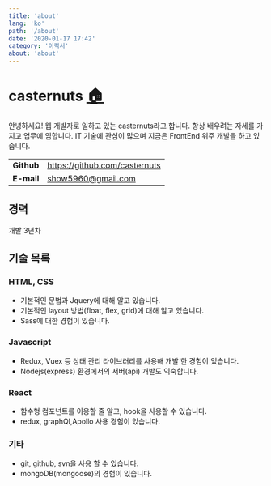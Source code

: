 ```yaml
---
title: 'about'
lang: 'ko'
path: '/about'
date: '2020-01-17 17:42'
category: '이력서'
about: 'about'
---
```


<div class="about">

# casternuts <a href="/" style="font-size: 30px;">🏠</a>

안녕하세요! 웹 개발자로 일하고 있는 casternuts라고 합니다. 항상 배우려는 자세를 가지고 업무에 임합니다. IT 기술에 관심이 많으며 지금은 FrontEnd 위주 개발을 하고 있습니다.

|            |                               |
| :--------: | ----------------------------- |
| **Github** | https://github.com/casternuts |
| **E-mail** | show5960@gmail.com            |

## 경력

개발 3년차

## 기술 목록

### HTML, CSS

- 기본적인 문법과 Jquery에 대해 알고 있습니다.
- 기본적인 layout 방법(float, flex, grid)에 대해 알고 있습니다.
- Sass에 대한 경험이 있습니다.

### Javascript

- Redux, Vuex 등 상태 관리 라이브러리를 사용해 개발 한 경험이 있습니다.
- Nodejs(express) 환경에서의 서버(api) 개발도 익숙합니다.

### React

- 함수형 컴포넌트를 이용할 줄 알고, hook을 사용할 수 있습니다.
- redux, graphQl,Apollo 사용 경험이 있습니다.

### 기타

- git, github, svn을 사용 할 수 있습니다.
- mongoDB(mongoose)의 경험이 있습니다.

</div>
